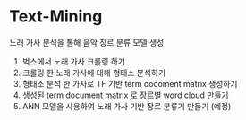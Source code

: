 # Text-Mining

노래 가사 분석을 통해 음악 장르 분류 모델 생성

1. 벅스에서 노래 가사 크롤링 하기
2. 크롤링 한 노래 가사에 대해 형태소 분석하기
3. 형태소 분석 한 가사로 TF 기반 term docoment matrix 생성하기
4. 생성된 term document matrix 로 장르별 word cloud 만들기
5. ANN 모델을 사용하여 노래 가사 기반 장르 분류기 만들기 (예정)
